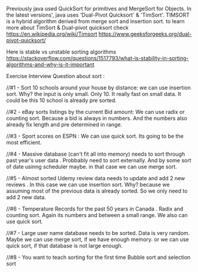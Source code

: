 Previously java used QuickSort for primitives and MergeSort for Objects. In the latest versions', java uses 'Dual-Pivot Quicksort' & 'TimSort'.
TIMSORT is a hybrid algorithm derived from merge sort and insertion sort. to learn more about TimSort & Dual-pivot quicksort check
https://en.wikipedia.org/wiki/Timsort
https://www.geeksforgeeks.org/dual-pivot-quicksort/

Here is stable vs unstable sorting algorithms
https://stackoverflow.com/questions/1517793/what-is-stability-in-sorting-algorithms-and-why-is-it-important


Exercise Interview Question about sort :

//#1 - Sort 10 schools around your house by distance:
we can use insertion sort. Why? the input is only small. Only 10. 
It really fast on small data. It could be this 10 school
is already pre sorted.

//#2 - eBay sorts listings by the current Bid amount:
We can use radix or counting sort. Because a bid is always in numbers. 
And the numbers also already fix length and pre determined in range.

//#3 - Sport scores on ESPN
: We can use quick sort. Its going to be the most efficient.

//#4 - Massive database (can't fit all into memory) needs to sort through past year's user data
. Probbably need to sort externally. And by some sort of date usinng scheduler maybe.
in that case we can use merge sort.

//#5 - Almost sorted Udemy review data needs to update and add 2 new reviews
. In this case we can use insertion sort. Why? because we assuming most of the previous data is 
already sorted. So we only need to add 2 new data.

//#6 - Temperature Records for the past 50 years in Canada
. Radix and counting sort. Again its numbers and between a small range.
We also can use quick sort.

//#7 - Large user name database needs to be sorted. Data is very random.
Maybe we can use merge sort, if we have enough memory.
or we can use quick sort, if that database is not large enough.

//#8 - You want to teach sorting for the first time
Bubble sort and selection sort
